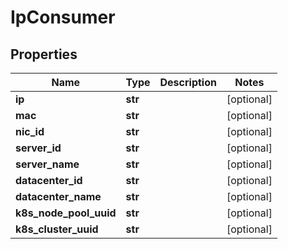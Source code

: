 # IpConsumer

## Properties
| Name | Type | Description | Notes |
| ------------ | ------------- | ------------- | ------------- |
| **ip** | **str** |  | [optional]  |
| **mac** | **str** |  | [optional]  |
| **nic_id** | **str** |  | [optional]  |
| **server_id** | **str** |  | [optional]  |
| **server_name** | **str** |  | [optional]  |
| **datacenter_id** | **str** |  | [optional]  |
| **datacenter_name** | **str** |  | [optional]  |
| **k8s_node_pool_uuid** | **str** |  | [optional]  |
| **k8s_cluster_uuid** | **str** |  | [optional]  |


